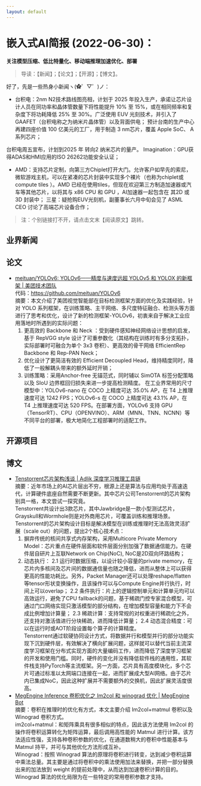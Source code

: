 ```yaml
---
layout: default
---
```


# 嵌入式AI简报 (2022-06-30)：  


**关注模型压缩、低比特量化、移动端推理加速优化、部署**  


> 导读：【新闻】；【论文】；【开源】；【博文】。


好了，先是一些热身小新闻ヽ(✿゜▽゜)ノ：

- 台积电：2nm N2技术路线图亮相，计划于 2025 年投入生产，承诺让芯片设计人员在同功率和晶体管数量下将性能提升 10% 至 15%，或在相同频率和复杂度下将功耗降低 25% 至 30%。广泛使用 EUV 光刻技术，并引入了 GAAFET（台积电称之为纳米片晶体管）以及背面供电；
预计台南的生产中心再建四座价值 100 亿美元的工厂，用于制造 3 nm芯片，覆盖 Apple SoC、 A 系列芯片；

台积电周五宣布，计划到2025 年 转向2 纳米芯片的量产。
Imagination：GPU获得ADAS和HMI应用的ISO 26262功能安全认证；
- AMD：支持芯片定制，向第三方Chiplet打开大门。允许客户如早先的索尼，微软游戏主机，可以在紧凑的芯片封装中实现多个裸片（也称为chiplet或compute tiles ）。AMD 已经在使用tiles，但现在欢迎第三方制造加速器或汽车等其他芯片，以将其与 x86 CPU 和 GPU ，AI加速器一起包含在 其2D 或 3D 封装中；
三星：疑抢购EUV光刻机，副董事长六月中旬会见了 ASML CEO 讨论了高端芯片设备合作；


> 注：个别链接打不开，请点击文末【阅读原文】跳转。


## 业界新闻  



## 论文  

- [meituan/YOLOv6: YOLOv6——精度与速度远超 YOLOv5 和 YOLOX 的新框架 | 美团技术团队](https://mp.weixin.qq.com/s/RrQCP4pTSwpTmSgvly9evg)  
代码：https://github.com/meituan/YOLOv6  
摘要：本文介绍了美团视觉智能部在目标检测框架方面的优化及实践经验，针对 YOLO 系列框架，在训练策略、主干网络、多尺度特征融合、检测头等方面进行了思考和优化，设计了新的检测框架-YOLOv6，初衷来自于解决工业应用落地时所遇到的实际问题：
    1. 更高效的 Backbone 和 Neck ：受到硬件感知神经网络设计思想的启发，基于 RepVGG style 设计了可重参数化（其结构在训练时有多分支拓扑，实际部署时可融合为单个 3x3 卷积）、更高效的骨干网络 EfficientRep Backbone 和 Rep-PAN Neck；
    2. 优化设计了更简洁有效的 Efficient Decoupled Head，维持精度同时，降低了一般解耦头带来的额外延时开销；
    3. 训练策略：采用Anchor-free 无锚范式，同时辅以 SimOTA 标签分配策略以及 SIoU 边界框回归损失来进一步提高检测精度。
在工业界常用的尺寸模型中：YOLOv6-nano 在 COCO 上精度可达 35.0% AP，在 T4 上推理速度可达 1242 FPS；YOLOv6-s 在 COCO 上精度可达 43.1% AP，在 T4 上推理速度可达 520 FPS。在部署方面，YOLOv6 支持 GPU（TensorRT）、CPU（OPENVINO）、ARM（MNN、TNN、NCNN）等不同平台的部署，极大地简化工程部署时的适配工作。  



## 开源项目



## 博文

- [Tenstorrent芯片架构浅谈 | Adlik 深度学习推理工具链](https://mp.weixin.qq.com/s/y-P1X-QeLjozC7jvEeAolA)  
摘要：近年市场上的AI芯片层出不穷，根源上还是算法与应用均处于高速迭代，计算硬件底座自然需要不断更新。其中芯片公司Tenstorrent的芯片架构别具一格，本文尝试一探究竟。  
Tenstorrent共设计出3款芯片，其中Jawbridge是一款小型测试芯片，Grayskull和Wormhole则是对外商用芯片，可覆盖训练和推理场景。Tenstorrent的芯片架构设计目标是解决模型在训练或推理时无法高效灵活扩展（scale out）的问题，提出2个核心技术点：
    1. 摒弃传统的核间共享式内存架构，采用Multicore Private Memory Model：芯片重点在硬件层面和软件层面分别加强了数据通信能力。在硬件层自研片上互联Network on Chip(NoC), NoC是2D双向环路结构；
    2. 动态执行：
        2.1 运行时数据压缩，以设计较小容量的private memory，在芯片内多核间及芯片间的数据通信量也随之降低，进而从整体上可以获得更高的性能功耗比。另外，Packet Manager还可以处理reshape/flatten等tensor形状变换操作，且该操作可以与Compute Engine并行执行，时间上可以overlap；
        2.2 条件执行：片上的逻辑控制单元和计算单元均可以高效运行，避免了CPU fallback的问题，基于稀疏门控专家混合模型，可通过门口网络实现只激活模型的部分结构，在增加模型容量和能力下不会成比例增加计算量；
        2.3 稀疏计算：支持常规的对权重进行稀疏化之外，还支持对激活值进行分块稀疏，进而降低计算量；
        2.4 动态混合精度：可以在运行时或AOT阶段设置每个算子的计算精度。  
Tenstorrent通过软硬协同设计方式，将数据并行和模型并行的部分功能实现下沉到硬件层，有效解决了横向扩展问题，这样就可以替代当前主流深度学习框架在分布式实现方面的大量编码工作，进而降低了深度学习框架的开发和使用门槛。同时，硬件的变化并没有降低软件栈的通用性，其软件栈支持PyTorch等主流框架。另一方面，芯片具有高度模块化，多个芯片可通过标准以太网端口连接在一起，进而扩展成大型AI网络。由于芯片内已集成NoC，因此这种扩展并不需要额外的交换机，因此扩展灵活度很高。  
- [MegEngine Inference 卷积优化之 Im2col 和 winograd 优化 | MegEngine Bot](https://zhuanlan.zhihu.com/p/532187602)  
摘要：卷积在推理时的优化有方式，本文主要介绍 Im2col+matmul 卷积以及 Winograd 卷积方式。  
im2col+matmul：和矩阵乘具有很多相似的特点，因此该方法使用 Im2col 的操作将卷积运算转化为矩阵运算，最后调用高性能的 Matmul 进行计算。该方法适应性强，支持各种卷积参数的优化，在通道数稍大的卷积中性能基本与 Matmul 持平，并可与其他优化方法形成互补。  
Winograd：按照 Winograd 算法的原理将卷积进行转变，达到减少卷积运算中乘法总量。其主要是通过将卷积中的乘法使用加法来替换，并把一部分替换出来的加法放到 weight 的提前处理中，从而达到加速卷积计算的目的。Winograd 算法的优化局限为在一些特定的常用卷积参数才支持。
        
    

